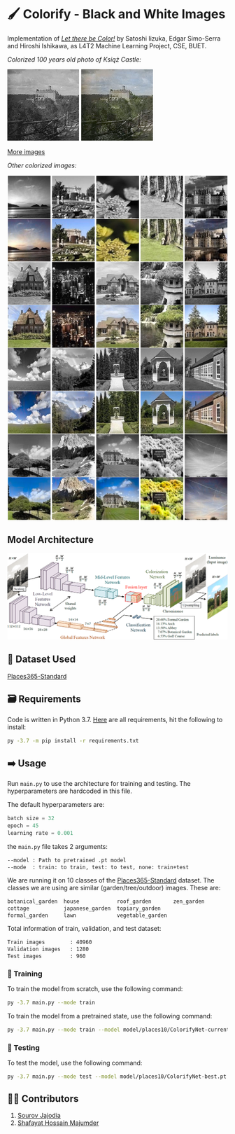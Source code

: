 # 🖌️ Colorify - Black and White Images
Implementation of [_Let there be Color!_](http://iizuka.cs.tsukuba.ac.jp/projects/colorization/en/)
by Satoshi Iizuka, Edgar Simo-Serra and Hiroshi Ishikawa, as L4T2 Machine Learning Project, CSE, BUET.

_Colorized 100 years old photo of Książ Castle:_

![Colorized Książ Castle, Poland](colorized/ksiaz-castle.png "Colorized Książ Castle, Poland")

[More images](colorized/colorized.md)

_Other colorized images:_

![Colorized images](colorized/results.png "Sample of colorized images")

## Model Architecture
![Model architecture](colorized/model.png "Parts of the model")

## 📄 Dataset Used
[Places365-Standard](http://places2.csail.mit.edu/download-private.html) 

## 🗃️ Requirements
Code is written in Python 3.7. [Here](requirements.txt) are all requirements, hit the following to install:
```bash
py -3.7 -m pip install -r requirements.txt
```

## ➡️ Usage
Run `main.py` to use the architecture for training and testing. The hyperparameters are hardcoded in this file. 

The default hyperparameters are:
```c
batch size = 32
epoch = 45
learning rate = 0.001
```

the `main.py` file takes 2 arguments:
```
--model : Path to pretrained .pt model
--mode  : train: to train, test: to test, none: train+test
```

We are running it on 10 classes of the [Places365-Standard](http://places2.csail.mit.edu/download-private.html)  dataset. The classes we are using are similar (garden/tree/outdoor) images. These are:
```
botanical_garden  house            roof_garden       zen_garden
cottage           japanese_garden  topiary_garden
formal_garden     lawn             vegetable_garden
```

Total information of train, validation, and test dataset:
```
Train images        : 40960
Validation images   : 1280
Test images         : 960
```

### 🎯 Training
To train the model from scratch, use the following command:
```bash
py -3.7 main.py --mode train
```

To train the model from a pretrained state, use the following command:
```bash
py -3.7 main.py --mode train --model model/places10/ColorifyNet-current.pt
```

### 🧪 Testing
To test the model, use the following command:
```bash
py -3.7 main.py --mode test --model model/places10/ColorifyNet-best.pt
```

## 🧑‍💻 Contributors
1. [Sourov Jajodia](https://github.com/Sourov72)
2. [Shafayat Hossain Majumder](https://github.com/MrMajumder)
